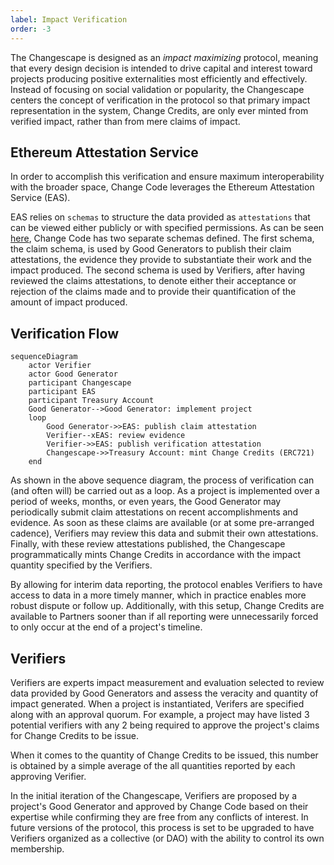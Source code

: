 ```yaml
---
label: Impact Verification
order: -3
---
```


The Changescape is designed as an *impact maximizing* protocol, meaning that every design decision is intended to drive capital and interest toward projects producing positive externalities most efficiently and effectively. Instead of focusing on social validation or popularity, the Changescape centers the concept of verification in the protocol so that primary impact representation in the system, Change Credits, are only ever minted from verified impact, rather than from mere claims of impact.

## Ethereum Attestation Service

In order to accomplish this verification and ensure maximum interoperability with the broader space, Change Code leverages the Ethereum Attestation Service (EAS).

EAS relies on `schemas` to structure the data provided as `attestations` that can be viewed either publicly or with specified permissions. As can be seen [here](../data-schemas/attestations.md), Change Code has two separate schemas defined. The first schema, the claim schema, is used by Good Generators to publish their claim attestations, the evidence they provide to substantiate their work and the impact produced. The second schema is used by Verifiers, after having reviewed the claims attestations, to denote either their acceptance or rejection of the claims made and to provide their quantification of the amount of impact produced.

## Verification Flow

```mermaid
sequenceDiagram
    actor Verifier
    actor Good Generator
    participant Changescape
    participant EAS
    participant Treasury Account
    Good Generator-->Good Generator: implement project
    loop
        Good Generator->>EAS: publish claim attestation
        Verifier--xEAS: review evidence
        Verifier->>EAS: publish verification attestation
        Changescape->>Treasury Account: mint Change Credits (ERC721)
    end
```

As shown in the above sequence diagram, the process of verification can (and often will) be carried out as a loop. As a project is implemented over a period of weeks, months, or even years, the Good Generator may periodically submit claim attestations on recent accomplishments and evidence. As soon as these claims are available (or at some pre-arranged cadence), Verifiers may review this data and submit their own attestations. Finally, with these review attestations published, the Changescape programmatically mints Change Credits in accordance with the impact quantity specified by the Verifiers.

By allowing for interim data reporting, the protocol enables Verifiers to have access to data in a more timely manner, which in practice enables more robust dispute or follow up. Additionally, with this setup, Change Credits are available to Partners sooner than if all reporting were unnecessarily forced to only occur at the end of a project's timeline.

## Verifiers

Verifiers are experts impact measurement and evaluation selected to review data provided by Good Generators and assess the veracity and quantity of impact generated. When a project is instantiated, Verifers are specified along with an approval quorum. For example, a project may have listed 3 potential verifiers with any 2 being required to approve the project's claims for Change Credits to be issue.

When it comes to the quantity of Change Credits to be issued, this number is obtained by a simple average of the all quantities reported by each approving Verifier.

In the initial iteration of the Changescape, Verifiers are proposed by a project's Good Generator and approved by Change Code based on their expertise while confirming they are free from any conflicts of interest. In future versions of the protocol, this process is set to be upgraded to have Verifiers organized as a collective (or DAO) with the ability to control its own membership.